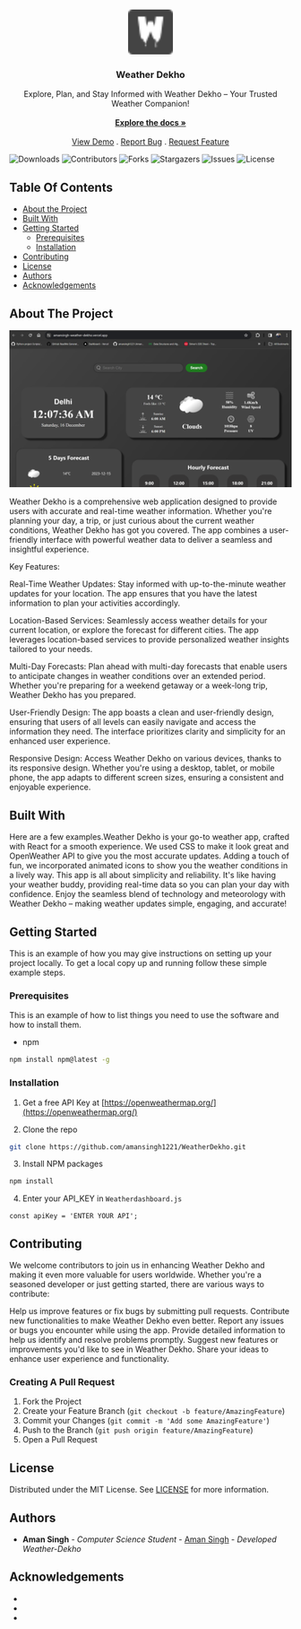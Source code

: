<br/>
<p align="center">
  <a href="https://github.com/amansingh1221/WeatherDekho">
    <img src="./public/favicon-32x32.png" alt="Logo" width="80" height="80">
  </a>

  <h3 align="center">Weather Dekho</h3>

  <p align="center">
    Explore, Plan, and Stay Informed with Weather Dekho – Your Trusted Weather Companion!
    <br/>
    <br/>
    <a href="https://github.com/amansingh1221/WeatherDekho"><strong>Explore the docs »</strong></a>
    <br/>
    <br/>
    <a href="https://github.com/amansingh1221/WeatherDekho">View Demo</a>
    .
    <a href="https://github.com/amansingh1221/WeatherDekho/issues">Report Bug</a>
    .
    <a href="https://github.com/amansingh1221/WeatherDekho/issues">Request Feature</a>
  </p>
</p>

![Downloads](https://img.shields.io/github/downloads/amansingh1221/WeatherDekho/total) ![Contributors](https://img.shields.io/github/contributors/amansingh1221/WeatherDekho?color=dark-green) ![Forks](https://img.shields.io/github/forks/amansingh1221/WeatherDekho?style=social) ![Stargazers](https://img.shields.io/github/stars/amansingh1221/WeatherDekho?style=social) ![Issues](https://img.shields.io/github/issues/amansingh1221/WeatherDekho) ![License](https://img.shields.io/github/license/amansingh1221/WeatherDekho) 

## Table Of Contents

* [About the Project](#about-the-project)
* [Built With](#built-with)
* [Getting Started](#getting-started)
  * [Prerequisites](#prerequisites)
  * [Installation](#installation)
* [Contributing](#contributing)
* [License](#license)
* [Authors](#authors)
* [Acknowledgements](#acknowledgements)

## About The Project

![Screen Shot](./src/images/sample.png)

Weather Dekho is a comprehensive web application designed to provide users with accurate and real-time weather information. Whether you're planning your day, a trip, or just curious about the current weather conditions, Weather Dekho has got you covered. The app combines a user-friendly interface with powerful weather data to deliver a seamless and insightful experience.

Key Features:

Real-Time Weather Updates:
Stay informed with up-to-the-minute weather updates for your location. The app ensures that you have the latest information to plan your activities accordingly.

Location-Based Services:
Seamlessly access weather details for your current location, or explore the forecast for different cities. The app leverages location-based services to provide personalized weather insights tailored to your needs.

Multi-Day Forecasts:
Plan ahead with multi-day forecasts that enable users to anticipate changes in weather conditions over an extended period. Whether you're preparing for a weekend getaway or a week-long trip, Weather Dekho has you prepared.

User-Friendly Design:
The app boasts a clean and user-friendly design, ensuring that users of all levels can easily navigate and access the information they need. The interface prioritizes clarity and simplicity for an enhanced user experience.

Responsive Design:
Access Weather Dekho on various devices, thanks to its responsive design. Whether you're using a desktop, tablet, or mobile phone, the app adapts to different screen sizes, ensuring a consistent and enjoyable experience.

## Built With

Here are a few examples.Weather Dekho is your go-to weather app, crafted with React for a smooth experience. We used CSS to make it look great and OpenWeather API to give you the most accurate updates. Adding a touch of fun, we incorporated animated icons to show you the weather conditions in a lively way. This app is all about simplicity and reliability. It's like having your weather buddy, providing real-time data so you can plan your day with confidence. Enjoy the seamless blend of technology and meteorology with Weather Dekho – making weather updates simple, engaging, and accurate!

## Getting Started

This is an example of how you may give instructions on setting up your project locally.
To get a local copy up and running follow these simple example steps.

### Prerequisites

This is an example of how to list things you need to use the software and how to install them.

* npm

```sh
npm install npm@latest -g
```

### Installation

1. Get a free API Key at [https://openweathermap.org/](https://openweathermap.org/)

2. Clone the repo

```sh
git clone https://github.com/amansingh1221/WeatherDekho.git
```

3. Install NPM packages

```sh
npm install
```

4. Enter your API_KEY in `Weatherdashboard.js`

```JS
const apiKey = 'ENTER YOUR API';
```

## Contributing

We welcome contributors to join us in enhancing Weather Dekho and making it even more valuable for users worldwide. Whether you're a seasoned developer or just getting started, there are various ways to contribute:

Help us improve features or fix bugs by submitting pull requests.
Contribute new functionalities to make Weather Dekho even better.
Report any issues or bugs you encounter while using the app.
Provide detailed information to help us identify and resolve problems promptly.
Suggest new features or improvements you'd like to see in Weather Dekho.
Share your ideas to enhance user experience and functionality.


### Creating A Pull Request

1. Fork the Project
2. Create your Feature Branch (`git checkout -b feature/AmazingFeature`)
3. Commit your Changes (`git commit -m 'Add some AmazingFeature'`)
4. Push to the Branch (`git push origin feature/AmazingFeature`)
5. Open a Pull Request

## License

Distributed under the MIT License. See [LICENSE](https://github.com/amansingh1221/WeatherDekho/blob/main/LICENSE.md) for more information.

## Authors

* **Aman Singh** - *Computer Science Student* - [Aman Singh](https://github.com/amansingh1221/) - *Developed Weather-Dekho*

## Acknowledgements

* []()
* [](Best-README-Template)
* []()
